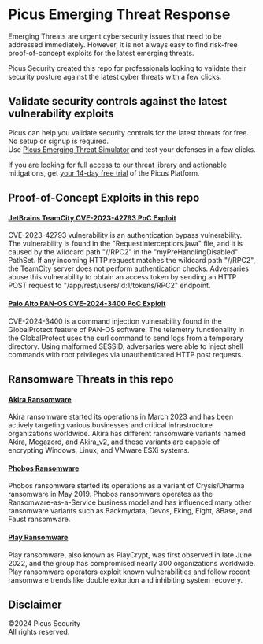 # Picus Emerging Threat Response
Emerging Threats are urgent cybersecurity issues that need to be addressed immediately. However, it is not always easy to find risk-free proof-of-concept exploits for the latest emerging threats. </br>

Picus Security created this repo for professionals looking to validate their security posture against the latest cyber threats with a few clicks. 

Validate security controls against the latest vulnerability exploits
--------------------------------------
Picus can help you validate security controls for the latest threats for free. No setup or signup is required. </br>
Use [Picus Emerging Threat Simulator](https://www.picussecurity.com/emerging-threat-simulator?utm_source=github&utm_medium=organic+social&utm_campaign=PLS+Offensive+-+ET+Simulator) and test your defenses in a few clicks.

If you are looking for full access to our threat library and actionable mitigations, get [your 14-day free trial](https://discover.picussecurity.com/start-your-free-trial?utm_source=github&utm_medium=organic+social&utm_campaign=PLS+Offensive+-+ET+Simulator) of the Picus Platform. 

Proof-of-Concept Exploits in this repo
----------------------

#### [JetBrains TeamCity CVE-2023-42793 PoC Exploit](https://github.com/picussecurity/Picus-Emerging-Threat-Response/tree/main/JetBrains%20TeamCity%20CVE-2023-42793%20PoC%20Exploit)
CVE-2023-42793 vulnerability is an authentication bypass vulnerability. The vulnerability is found in the "RequestInterceptiors.java" file, and it is caused by the wildcard path "//RPC2" in the "myPreHandlingDisabled" PathSet. If any incoming HTTP request matches the wildcard path "//RPC2", the TeamCity server does not perform authentication checks. Adversaries abuse this vulnerability to obtain an access token by sending an HTTP POST request to "/app/rest/users/id:1/tokens/RPC2" endpoint.

#### [Palo Alto PAN-OS CVE-2024-3400 PoC Exploit](https://github.com/picussecurity/Picus-Emerging-Threat-Response/tree/main/Palo%20Alto%20PAN-OS%20CVE-2024-3400%20PoC%20Exploit)
CVE-2024-3400 is a command injection vulnerability found in the GlobalProtect feature of PAN-OS software. The telemetry functionality in the GlobalProtect uses the curl command to send logs from a temporary directory. Using malformed SESSID, adversaries were able to inject shell commands with root privileges via unauthenticated HTTP post requests.

Ransomware Threats in this repo
----------------------
#### [Akira Ransomware](https://github.com/picussecurity/Picus-Emerging-Threat-Response/tree/main/Akira%20Ransomware)
Akira ransomware started its operations in March 2023 and has been actively targeting various businesses and critical infrastructure organizations worldwide. Akira has different ransomware variants named Akira, Megazord, and Akira_v2, and these variants are capable of encrypting Windows, Linux, and VMware ESXi systems.

#### [Phobos Ransomware](https://github.com/picussecurity/Picus-Emerging-Threat-Response/tree/main/Phobos%20Ransomware)
Phobos ransomware started its operations as a variant of Crysis/Dharma ransomware in May 2019.  Phobos ransomware operates as the Ransomware-as-a-Service business model and has influenced many other ransomware variants such as Backmydata, Devos, Eking, Eight, 8Base, and Faust ransomware.

#### [Play Ransomware](https://github.com/picussecurity/Picus-Emerging-Threat-Response/tree/main/Play%20Ransomware)
Play ransomware, also known as PlayCrypt, was first observed in late June 2022, and the group has compromised nearly 300 organizations worldwide. Play ransomware operators exploit known vulnerabilities and follow recent ransomware trends like double extortion and inhibiting system recovery.

Disclaimer
----------
©2024 Picus Security <br>
All rights reserved.

